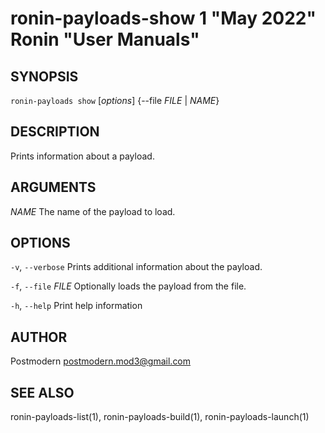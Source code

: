 # ronin-payloads-show 1 "May 2022" Ronin "User Manuals"

## SYNOPSIS

`ronin-payloads show` [*options*] {--file *FILE* \| *NAME*}

## DESCRIPTION

Prints information about a payload.

## ARGUMENTS

*NAME*
  The name of the payload to load.

## OPTIONS

`-v`, `--verbose`
  Prints additional information about the payload.

`-f`, `--file` *FILE*
  Optionally loads the payload from the file.

`-h`, `--help`
  Print help information

## AUTHOR

Postmodern <postmodern.mod3@gmail.com>

## SEE ALSO

ronin-payloads-list(1), ronin-payloads-build(1), ronin-payloads-launch(1)
